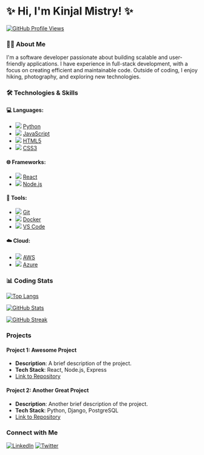 # ✨ Hi, I'm Kinjal Mistry! ✨

[![GitHub Profile Views](https://komarev.com/ghpvc/?username=kinjal-05&label=Profile%20Views&color=blue&style=flat)](https://github.com/kinjal-05)

### 🙋‍♀️ About Me

I'm a software developer passionate about building scalable and user-friendly applications. I have experience in full-stack development, with a focus on creating efficient and maintainable code. Outside of coding, I enjoy hiking, photography, and exploring new technologies.

### 🛠️ Technologies & Skills

#### 💻 Languages:

-   <img src="https://img.icons8.com/color/30/000000/python--v1.png"> [Python](https://www.python.org/)
-   <img src="https://img.icons8.com/color/30/000000/javascript.png"> [JavaScript](https://www.javascript.com/)
-   <img src="https://img.icons8.com/color/30/000000/html-5--v1.png"> [HTML5](https://developer.mozilla.org/en-US/docs/Web/Guide/HTML/HTML5)
-   <img src="https://img.icons8.com/color/30/000000/css3.png"> [CSS3](https://developer.mozilla.org/en-US/docs/Web/CSS)

#### 🌐 Frameworks:

-   <img src="https://img.icons8.com/color/30/000000/react-native.png"> [React](https://react.dev/)
-   <img src="https://img.icons8.com/color/30/000000/nodejs.png"> [Node.js](https://nodejs.org/en/docs/)

#### 🧰 Tools:

-   <img src="https://img.icons8.com/color/30/000000/git.png"> [Git](https://git-scm.com/docs)
-   <img src="https://img.icons8.com/color/30/000000/docker.png"> [Docker](https://docs.docker.com/)
-   <img src="https://img.icons8.com/color/30/000000/visual-studio-code-2019.png"> [VS Code](https://code.visualstudio.com/docs)

#### ☁️ Cloud:

-   <img src="https://img.icons8.com/color/30/000000/amazon-web-services.png"> [AWS](https://docs.aws.amazon.com/)
-   <img src="https://img.icons8.com/color/30/000000/azure.png"> [Azure](https://learn.microsoft.com/en-us/azure/)

### 📊 Coding Stats

[![Top Langs](https://github-readme-stats.vercel.app/api/top-langs/?username=kinjal-05&layout=compact&theme=dracula)](https://github.com/kinjal-05)

[![GitHub Stats](https://github-readme-stats.vercel.app/api?username=kinjal-05&show_icons=true&theme=dracula)](https://github.com/kinjal-05)

[![GitHub Streak](https://github-readme-streak-stats.herokuapp.com/?user=kinjal-05&theme=dracula)](https://github.com/kinjal-05)

### Projects

#### Project 1: Awesome Project

*   **Description**: A brief description of the project.
*   **Tech Stack**: React, Node.js, Express
*   [Link to Repository](https://github.com/kinjal-05/awesome-project)

#### Project 2: Another Great Project

*   **Description**: Another brief description of the project.
*   **Tech Stack**: Python, Django, PostgreSQL
*   [Link to Repository](https://github.com/kinjal-05/another-great-project)

### Connect with Me

[![LinkedIn](https://img.shields.io/badge/-LinkedIn-blue?style=flat-square&logo=linkedin&logoColor=white)](https://www.linkedin.com/in/your-linkedin-profile)
[![Twitter](https://img.shields.io/badge/-Twitter-blue?style=flat-square&logo=twitter&logoColor=white)](https://twitter.com/your-twitter-handle)
